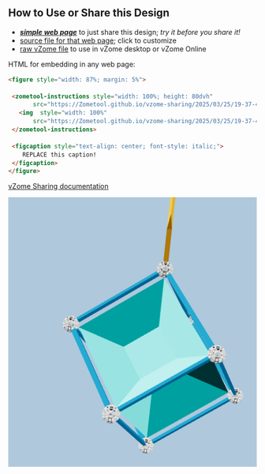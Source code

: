 
## How to Use or Share this Design

 - [***simple web page***](<https://Zometool.github.io/vzome-sharing/2025/03/25/19-37-46-989Z-PRJ-BUB-1-Hypercube-Wand-with-bubble/>) to just share this design; *try it before you share it!*
 - [source file for that web page](<https://github.com/Zometool/vzome-sharing/edit/main/2025/03/25/19-37-46-989Z-PRJ-BUB-1-Hypercube-Wand-with-bubble/index.md>); click to customize
 - [raw vZome file](<https://raw.githubusercontent.com/Zometool/vzome-sharing/main/2025/03/25/19-37-46-989Z-PRJ-BUB-1-Hypercube-Wand-with-bubble/PRJ-BUB-1-Hypercube-Wand-with-bubble.vZome>) to use in vZome desktop or vZome Online
 
 HTML for embedding in any web page:
 ```html
<figure style="width: 87%; margin: 5%">
  
  <zometool-instructions style="width: 100%; height: 80dvh"
        src="https://Zometool.github.io/vzome-sharing/2025/03/25/19-37-46-989Z-PRJ-BUB-1-Hypercube-Wand-with-bubble/PRJ-BUB-1-Hypercube-Wand-with-bubble.vZome" >
    <img  style="width: 100%"
        src="https://Zometool.github.io/vzome-sharing/2025/03/25/19-37-46-989Z-PRJ-BUB-1-Hypercube-Wand-with-bubble/PRJ-BUB-1-Hypercube-Wand-with-bubble.png" >
  </zometool-instructions>

  <figcaption style="text-align: center; font-style: italic;">
     REPLACE this caption!
  </figcaption>
</figure>

 ```

[vZome Sharing documentation](https://vzome.github.io/vzome/sharing.html#how-it-works)

![Image](<PRJ-BUB-1-Hypercube-Wand-with-bubble.png>)

